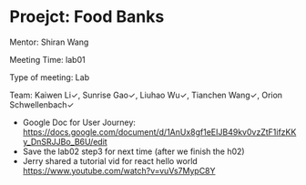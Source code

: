 # Proejct: Food Banks

Mentor: Shiran Wang

Meeting Time: lab01

Type of meeting: Lab

Team: Kaiwen Li✓, Sunrise Gao✓, Liuhao Wu✓, Tianchen Wang✓, Orion Schwellenbach✓

- Google Doc for User Journey: https://docs.google.com/document/d/1AnUx8gf1eEIJB49kv0vzZtF1ifzKKy_DnSRJJBo_B6U/edit
- Save the lab02 step3 for next time (after we finish the h02)
- Jerry shared a tutorial vid for react hello world https://www.youtube.com/watch?v=vuVs7MypC8Y
